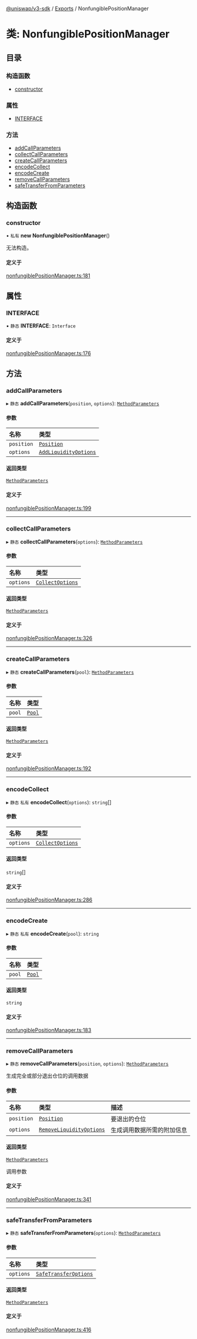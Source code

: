 [@uniswap/v3-sdk](../README.md) / [Exports](../modules.md) / NonfungiblePositionManager

# 类: NonfungiblePositionManager

## 目录

### 构造函数

- [constructor](NonfungiblePositionManager.md#constructor)

### 属性

- [INTERFACE](NonfungiblePositionManager.md#interface)

### 方法

- [addCallParameters](NonfungiblePositionManager.md#addcallparameters)
- [collectCallParameters](NonfungiblePositionManager.md#collectcallparameters)
- [createCallParameters](NonfungiblePositionManager.md#createcallparameters)
- [encodeCollect](NonfungiblePositionManager.md#encodecollect)
- [encodeCreate](NonfungiblePositionManager.md#encodecreate)
- [removeCallParameters](NonfungiblePositionManager.md#removecallparameters)
- [safeTransferFromParameters](NonfungiblePositionManager.md#safetransferfromparameters)

## 构造函数

### constructor

• `私有` **new NonfungiblePositionManager**()

无法构造。

#### 定义于

[nonfungiblePositionManager.ts:181](https://github.com/Uniswap/v3-sdk/blob/08a7c05/src/nonfungiblePositionManager.ts#L181)

## 属性

### INTERFACE

▪ `静态` **INTERFACE**: `Interface`

#### 定义于

[nonfungiblePositionManager.ts:176](https://github.com/Uniswap/v3-sdk/blob/08a7c05/src/nonfungiblePositionManager.ts#L176)

## 方法

### addCallParameters

▸ `静态` **addCallParameters**(`position`, `options`): [`MethodParameters`](../interfaces/MethodParameters.md)

#### 参数

| 名称 | 类型 |
| :------ | :------ |
| `position` | [`Position`](Position.md) |
| `options` | [`AddLiquidityOptions`](../modules.md#addliquidityoptions) |

#### 返回类型

[`MethodParameters`](../interfaces/MethodParameters.md)

#### 定义于

[nonfungiblePositionManager.ts:199](https://github.com/Uniswap/v3-sdk/blob/08a7c05/src/nonfungiblePositionManager.ts#L199)

___

### collectCallParameters

▸ `静态` **collectCallParameters**(`options`): [`MethodParameters`](../interfaces/MethodParameters.md)

#### 参数

| 名称 | 类型 |
| :------ | :------ |
| `options` | [`CollectOptions`](../interfaces/CollectOptions.md) |

#### 返回类型

[`MethodParameters`](../interfaces/MethodParameters.md)

#### 定义于

[nonfungiblePositionManager.ts:326](https://github.com/Uniswap/v3-sdk/blob/08a7c05/src/nonfungiblePositionManager.ts#L326)

___

### createCallParameters

▸ `静态` **createCallParameters**(`pool`): [`MethodParameters`](../interfaces/MethodParameters.md)

#### 参数

| 名称 | 类型 |
| :------ | :------ |
| `pool` | [`Pool`](Pool.md) |

#### 返回类型

[`MethodParameters`](../interfaces/MethodParameters.md)

#### 定义于

[nonfungiblePositionManager.ts:192](https://github.com/Uniswap/v3-sdk/blob/08a7c05/src/nonfungiblePositionManager.ts#L192)

___

### encodeCollect

▸ `静态` `私有` **encodeCollect**(`options`): `string`[]

#### 参数

| 名称 | 类型 |
| :------ | :------ |
| `options` | [`CollectOptions`](../interfaces/CollectOptions.md) |

#### 返回类型

`string`[]

#### 定义于

[nonfungiblePositionManager.ts:286](https://github.com/Uniswap/v3-sdk/blob/08a7c05/src/nonfungiblePositionManager.ts#L286)

___

### encodeCreate

▸ `静态` `私有` **encodeCreate**(`pool`): `string`

#### 参数

| 名称 | 类型 |
| :------ | :------ |
| `pool` | [`Pool`](Pool.md) |

#### 返回类型

`string`

#### 定义于

[nonfungiblePositionManager.ts:183](https://github.com/Uniswap/v3-sdk/blob/08a7c05/src/nonfungiblePositionManager.ts#L183)

___

### removeCallParameters

▸ `静态` **removeCallParameters**(`position`, `options`): [`MethodParameters`](../interfaces/MethodParameters.md)

生成完全或部分退出仓位的调用数据

#### 参数

| 名称 | 类型 | 描述 |
| :------ | :------ | :------ |
| `position` | [`Position`](Position.md) | 要退出的仓位 |
| `options` | [`RemoveLiquidityOptions`](../interfaces/RemoveLiquidityOptions.md) | 生成调用数据所需的附加信息 |

#### 返回类型

[`MethodParameters`](../interfaces/MethodParameters.md)

调用参数

#### 定义于

[nonfungiblePositionManager.ts:341](https://github.com/Uniswap/v3-sdk/blob/08a7c05/src/nonfungiblePositionManager.ts#L341)

___

### safeTransferFromParameters

▸ `静态` **safeTransferFromParameters**(`options`): [`MethodParameters`](../interfaces/MethodParameters.md)

#### 参数

| 名称 | 类型 |
| :------ | :------ |
| `options` | [`SafeTransferOptions`](../interfaces/SafeTransferOptions.md) |

#### 返回类型

[`MethodParameters`](../interfaces/MethodParameters.md)

#### 定义于

[nonfungiblePositionManager.ts:416](https://github.com/Uniswap/v3-sdk/blob/08a7c05/src/nonfungiblePositionManager.ts#L416)